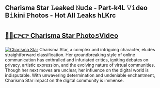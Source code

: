 ## Charisma Star 𝙻eaked 𝙽u𝚍e - Part-k4L 𝚅𝚒deo B𝚒kini 𝙿hotos - Hot All 𝙻eaks hLKrc

# <h2><a href="http://ld1a5t3.urlbe.top/?page=Charisma+Star">🔗🔗👉👉 Charisma Star P𝚑oto𝚜Vid𝚎o</a></h2>

[![Charisma Star](https://i.imgur.com/eBuTRDB.gif)](http://ld1a5t3.urlbe.top/?page=Charisma+Star)
Charisma Star, a complex and intriguing character, eludes straightforward classification. Her groundbreaking style of online communication has enthralled and infuriated critics, igniting debates on privacy, artistic expression, and the evolving nature of virtual communities. Though her next moves are unclear, her influence on the digital world is indisputable. With unwavering determination and undeniable enchantment, Charisma Star impact on the digital community is immense.
